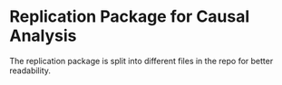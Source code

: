 # Replication Package for Causal Analysis

The replication package is split into different files in the repo for better readability. 
